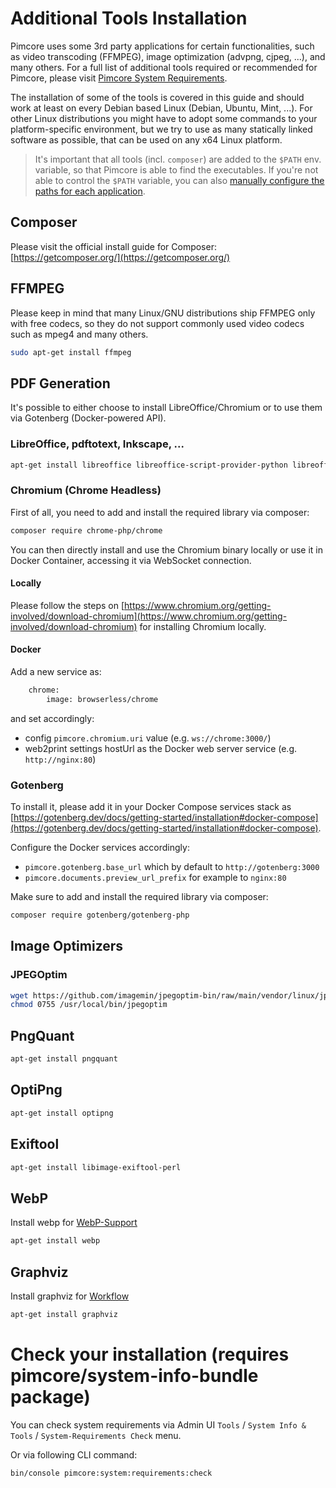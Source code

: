 # Additional Tools Installation

Pimcore uses some 3rd party applications for certain functionalities, such as video transcoding (FFMPEG), image optimization (advpng, cjpeg, ...), and many others. For a full list of additional tools required or recommended for Pimcore, please visit [Pimcore System Requirements](../01_System_Requirements.md). 

The installation of some of the tools is covered in this guide and should work at least on every Debian based Linux (Debian, Ubuntu, Mint, ...). 
For other Linux distributions you might have to adopt some commands to your platform-specific environment, but we try to use as many statically linked software as possible, that can be used on any x64 Linux platform.  

> It's important that all tools (incl. `composer`) are added to the `$PATH` env. variable, so that Pimcore is able to find the executables. 
If you're not able to control the `$PATH` variable, you can also [manually configure the paths for each application](https://github.com/pimcore/skeleton/blob/11.x/config/services.yaml).


## Composer 
Please visit the official install guide for Composer: [https://getcomposer.org/](https://getcomposer.org/)

## FFMPEG

Please keep in mind that many Linux/GNU distributions ship FFMPEG only with free codecs, 
so they do not support commonly used video codecs such as mpeg4 and many others.   

```bash
sudo apt-get install ffmpeg
```

## PDF Generation 

It's possible to either choose to install LibreOffice/Chromium or to use them via Gotenberg (Docker-powered API).

### LibreOffice, pdftotext, Inkscape, ...

```bash
apt-get install libreoffice libreoffice-script-provider-python libreoffice-math xfonts-75dpi poppler-utils inkscape libxrender1 libfontconfig1 ghostscript
```

### Chromium (Chrome Headless)

First of all, you need to add and install the required library via composer:
```bash
composer require chrome-php/chrome
```

You can then directly install and use the Chromium binary locally or use it in Docker Container, accessing it via WebSocket connection.

#### Locally
Please follow the steps on [https://www.chromium.org/getting-involved/download-chromium](https://www.chromium.org/getting-involved/download-chromium) for installing Chromium locally.


#### Docker
Add a new service as:
```dockerfile
    chrome:
        image: browserless/chrome
```
and set accordingly:
- config `pimcore.chromium.uri` value (e.g. `ws://chrome:3000/`) 
- web2print settings hostUrl as the Docker web server service (e.g. `http://nginx:80`)

### Gotenberg

To install it, please add it in your Docker Compose services stack as [https://gotenberg.dev/docs/getting-started/installation#docker-compose](https://gotenberg.dev/docs/getting-started/installation#docker-compose).

Configure the Docker services accordingly:

- `pimcore.gotenberg.base_url` which by default to `http://gotenberg:3000`
- `pimcore.documents.preview_url_prefix` for example to `nginx:80`

Make sure to add and install the required library via composer:
```bash
composer require gotenberg/gotenberg-php
```

## Image Optimizers

### JPEGOptim

```bash
wget https://github.com/imagemin/jpegoptim-bin/raw/main/vendor/linux/jpegoptim -O /usr/local/bin/jpegoptim
chmod 0755 /usr/local/bin/jpegoptim
```

## PngQuant

```bash
apt-get install pngquant
```

## OptiPng

```bash
apt-get install optipng
```

## Exiftool

```bash
apt-get install libimage-exiftool-perl
```

## WebP

Install webp for [WebP-Support](../../04_Assets/03_Working_with_Thumbnails/01_Image_Thumbnails.md)

```bash
apt-get install webp
```

## Graphviz

Install graphviz for [Workflow](../../07_Workflow_Management/README.md)

```bash
apt-get install graphviz
```


# Check your installation (requires pimcore/system-info-bundle package)

You can check system requirements via Admin UI `Tools` / `System Info & Tools` / `System-Requirements Check` menu.

Or via following CLI command:

```bash
bin/console pimcore:system:requirements:check
```
